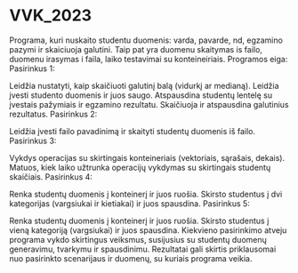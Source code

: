 # VVK_2023
Programa, kuri nuskaito studentu duomenis: varda, pavarde, nd, egzamino pazymi ir skaiciuoja galutini. Taip pat 
yra duomenu skaitymas is failo, duomenu irasymas i faila, laiko testavimai su konteineiriais.
Programos eiga:
Pasirinkus 1:

Leidžia nustatyti, kaip skaičiuoti galutinį balą (vidurkį ar medianą).
Leidžia įvesti studento duomenis ir juos saugo.
Atspausdina studentų lentelę su įvestais pažymiais ir egzamino rezultatu.
Skaičiuoja ir atspausdina galutinius rezultatus.
Pasirinkus 2:

Leidžia įvesti failo pavadinimą ir skaityti studentų duomenis iš failo.
Pasirinkus 3:

Vykdys operacijas su skirtingais konteineriais (vektoriais, sąrašais, dekais).
Matuos, kiek laiko užtrunka operacijų vykdymas su skirtingais studentų skaičiais.
Pasirinkus 4:

Renka studentų duomenis į konteinerį ir juos ruošia.
Skirsto studentus į dvi kategorijas (vargsiukai ir kietiakai) ir juos spausdina.
Pasirinkus 5:

Renka studentų duomenis į konteinerį ir juos ruošia.
Skirsto studentus į vieną kategoriją (vargsiukai) ir juos spausdina.
Kiekvieno pasirinkimo atveju programa vykdo skirtingus veiksmus, susijusius su studentų duomenų generavimu, tvarkymu ir spausdinimu. Rezultatai gali skirtis priklausomai nuo pasirinkto scenarijaus ir duomenų, su kuriais programa veikia.
